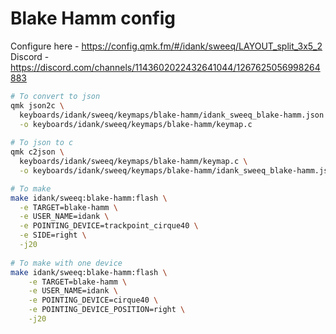 # Blake Hamm config

Configure here - https://config.qmk.fm/#/idank/sweeq/LAYOUT_split_3x5_2
Discord - https://discord.com/channels/1143602022432641044/1267625056998264883

```bash
# To convert to json
qmk json2c \
  keyboards/idank/sweeq/keymaps/blake-hamm/idank_sweeq_blake-hamm.json \
  -o keyboards/idank/sweeq/keymaps/blake-hamm/keymap.c
  
# To json to c
qmk c2json \
  keyboards/idank/sweeq/keymaps/blake-hamm/keymap.c \
  -o keyboards/idank/sweeq/keymaps/blake-hamm/idank_sweeq_blake-hamm.json

# To make
make idank/sweeq:blake-hamm:flash \
  -e TARGET=blake-hamm \
  -e USER_NAME=idank \
  -e POINTING_DEVICE=trackpoint_cirque40 \
  -e SIDE=right \
  -j20
  
# To make with one device
make idank/sweeq:blake-hamm:flash \
    -e TARGET=blake-hamm \
    -e USER_NAME=idank \
    -e POINTING_DEVICE=cirque40 \
    -e POINTING_DEVICE_POSITION=right \
    -j20
```
